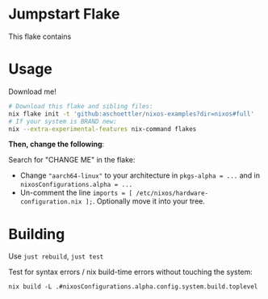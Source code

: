 # Jumpstart Flake

This flake contains

# Usage

Download me!

```bash
# Download this flake and sibling files:
nix flake init -t 'github:aschoettler/nixos-examples?dir=nixos#full'
# If your system is BRAND new:
nix --extra-experimental-features nix-command flakes
```

**Then, change the following**:

Search for "CHANGE ME" in the flake:

- Change `"aarch64-linux"` to your architecture in `pkgs-alpha = ...` and in `nixosConfigurations.alpha = ...`
- Un-comment the line `imports = [ /etc/nixos/hardware-configuration.nix ];`. Optionally move it into your tree.

# Building

Use `just rebuild`, `just test`

Test for syntax errors / nix build-time errors without touching the system:

    nix build -L .#nixosConfigurations.alpha.config.system.build.toplevel
